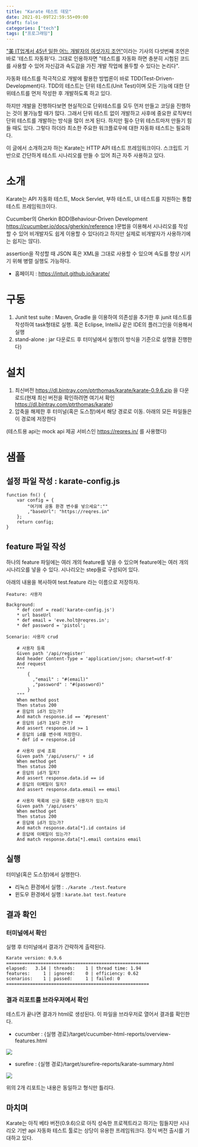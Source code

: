 ```yaml
---
title: "Karate 테스트 데모"
date: 2021-01-09T22:59:55+09:00
draft: false
categories: ["tech"]
tags: ["프로그래밍"]
---
```


["美 IT업계서 45년 일한 어느 개발자의 여섯가지 조언"](https://zdnet.co.kr/view/?no=20210108154359)이라는 기사의 다섯번째 조언은 바로 '테스트 자동화'다.
그대로 인용하자면 "테스트를 자동화 하면 충분히 시험된 코드를 사용할 수 있어 자신감과 속도감을 가진 개발 작업에 몰두할 수 있다는 논리다".

자동화 테스트를 적극적으로 개발에 활용한 방법론이 바로 TDD(Test-Driven-Development)다. TDD의 테스트는 단위 테스트(Unit Test)이며 모든 기능에 대한 단위테스트를 먼저 작성한 후 개발하도록 하고 있다.

하지만 개발을 진행하다보면 현실적으로 단위테스트를 모두 먼저 만들고 코딩을 진행하는 것이 불가능할 때가 많다.
그래서 단위 테스트 없이 개발하고 사후에 중요한 로직부터 단위 테스트를 개발하는 방식을 많이 쓰게 된다.
하지만 필수 단위 테스트마저 만들기 힘들 때도 있다.
그렇다 하더라 최소한 주요한 워크플로우에 대한 자동화 테스트는 필요하다.

이 글에서 소개하고자 하는  Karate는 HTTP API 테스트 프레임워크이다. 
스크립트 기반으로 간단하게 테스트 시나리오를 만들 수 있어 최근 자주 사용하고 있다. 

# 소개

Karate는 API 자동화 테스트, Mock Servlet, 부하 테스트, UI 테스트를 지원하는 통합 테스트 프레임워크이다.

Cucumber의 Gherkin BDD(Behaviour-Driven Development https://cucumber.io/docs/gherkin/reference )문법을 이용해서 시나리오를 작성할 수 있어 비개발자도 쉽게 이용할 수 있다(라고 하지만 실제로 비개발자가 사용하기에는 쉽지는 않다).

assertion을 작성할 때 JSON 혹은 XML을 그대로 사용할 수 있으며 속도를 향상 시키기 위해 병렬 실행도 가능하다.

* 홈페이지 : https://intuit.github.io/karate/

# 구동

1. Junit test suite : Maven, Gradle 을 이용하여 의존성을 추가한 후 junit 테스트를 작성하여 task형태로 실행. 혹은 Eclipse, IntelliJ 같은 IDE의 플러그인을 이용해서 실행
1. stand-alone : jar 다운로드 후 터미널에서 실행(이 방식을 기준으로 설명을 진행한다)

# 설치

1. 최신버전 https://dl.bintray.com/ptrthomas/karate/karate-0.9.6.zip 을 다운로드(현재 최신 버전을 확인하려면 여기서 확인 
https://dl.bintray.com/ptrthomas/karate)
1. 압축을 해제한 후 터미널(혹은 도스창)에서 해당 경로로 이동. 아래의 모든 파일들은 이 경로에 저장한다

(테스트용 api는 mock api 제공 서비스인 https://reqres.in/ 를 사용했다)

# 샘플

## 설정 파일 작성 : karate-config.js

```
function fn() {
	var config = {
		"여기에 공통 환경 변수를 넣으세요":""
		,"baseUrl": "https://reqres.in"
	};
	return config;
}
```

## feature 파일 작성

하나의 feature 파일에는 여러 개의 feature를 넣을 수 있으며 feature에는 여러 개의 시나리오를 넣을 수 있다.
시나리오는 step들로 구성되어 있다.

아래의 내용을 복사하여 test.feature 라는 이름으로 저장하자.

```
Feature: 사용자

Background:
	* def conf = read('karate-config.js')
	* url baseUrl
	* def email = 'eve.holt@reqres.in';
	* def password = 'pistol';

Scenario: 사용자 crud

	# 사용자 등록
	Given path '/api/register'
	And header Content-Type = 'application/json; charset=utf-8'
	And request 
	"""
		{
		  ,"email" : "#(email)"
		  ,"password" : "#(password)"
		}
	"""		
	When method post
	Then status 200
	# 응답의 id가 있는가?
	And match response.id == '#present'
	# 응답의 id가 1보다 큰가?
	And assert response.id >= 1
	# 응답의 id를 변수에 저장한다.
	* def id = response.id

	# 사용자 상세 조회
	Given path '/api/users/' + id
	When method get	
	Then status 200
	# 응답의 id가 일치?
	And assert response.data.id == id
	# 응답의 이메일이 일치?
	And assert response.data.email == email

	# 사용자 목록에 신규 등록한 사용자가 있는지
	Given path '/api/users'
	When method get	
	Then status 200
	# 응답에 id가 있는가?
	And match response.data[*].id contains id
	# 응답에 이메일이 있는가?
	And match response.data[*].email contains email
```

## 실행

터미널(혹은 도스창)에서 실행한다.

* 리눅스 환경에서 실행 : `./karate ./test.feature`
* 윈도우 환경에서 실행 : `karate.bat test.feature`

## 결과 확인

### 터미널에서 확인
실행 후 터미널에서 결과가 간략하게 출력된다.
```
Karate version: 0.9.6
======================================================
elapsed:   3.14 | threads:    1 | thread time: 1.94 
features:     1 | ignored:    0 | efficiency: 0.62
scenarios:    1 | passed:     1 | failed: 0
======================================================
```

### 결과 리포트를 브라우저에서 확인
테스트가 끝나면 결과가 html로 생성된다. 이 파일을 브라우저로 열어서 결과를 확인한다.

* cucumber : {실행 경로}/target/cucumber-html-reports/overview-features.html

![](https://i.ibb.co/Bf6Dwpc/Cucumber-Reports-Features-Overview.png)

* surefire : {실행 경로}/target/surefire-reports/karate-summary.html

![](https://i.ibb.co/cyR6F39/company.png)

위의 2개 리포트는 내용은 동일하고 형식만 틀리다.

## 마치며

Karate는 아직 베타 버전(0.9.6)으로 아직 성숙한 프로젝트라고 하기는 힘들지만 시나리오 기반 api 자동화 테스트 툴로는 상당이 유용한 프레임워크다. 정식 버전 출시를 기대하고 있다.
